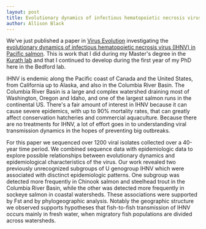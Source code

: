```yaml
---
layout: post
title: Evolutionary dynamics of infectious hematopoietic necrosis virus in Pacific salmon 
author: Allison Black
---
```


We've just published a paper in [Virus Evolution]() investigating the [evolutionary dynamics of infectious hematopoietic necrosis virus (IHNV) in Pacific salmon](). This is work that I did during my Master's degree in the [Kurath lab](http://globalhealth.washington.edu/faculty/gael-kurath) and that I continued to develop during the first year of my PhD here in the Bedford lab.

IHNV is endemic along the Pacific coast of Canada and the United States, from California up to Alaska, and also in the Columbia River Basin. The Columbia River Basin is a large and complex watershed draining most of Washington, Oregon and Idaho, and one of the largest salmon runs in the continental US. There's a fair amount of interest in IHNV because it can cause severe epidemics, with up to 90% mortality rates, that can greatly affect conservation hatcheries and commercial aquaculture. Because there are no treatments for IHNV, a lot of effort goes in to understanding viral transmission dynamics in the hopes of preventing big outbreaks.

For this paper we sequenced over 1200 viral isolates collected over a 40-year time period. We combined sequence data with epidemiologic data to explore possible relationships between evolutionary dynamics and epidemiological characteristics of the virus. Our work revealed two previously unrecognized subgroups of U genogroup IHNV which were associated with disctinct epidemiologic patterns. One subgroup was detected more frequently in Chinook salmon and steelhead trout in the Columbia River Basin, while the other was detected more frequently in sockeye salmon in coastal watersheds. These associations were supported by Fst and by phylogeographic analysis. Notably the geographic structure we observed supports hypotheses that fish-to-fish transmission of IHNV occurs mainly in fresh water, when migratory fish populations are divided across watersheds. 
